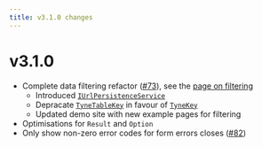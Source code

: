 ```yaml
---
title: v3.1.0 changes
---
```


# v3.1.0

- Complete data filtering refactor ([#73](https://github.com/alexnoddings/Tyne/issues/73)), see the [page on filtering](../packages/Blazor/filtering.md)
    - Introduced [`IUrlPersistenceService`](xref:Tyne.Blazor.Persistence.IUrlPersistenceService)
    - Depracate [`TyneTableKey`](xref:Tyne.Blazor.TyneTableKey) in favour of [`TyneKey`](xref:Tyne.Blazor.TyneKey)
    - Updated demo site with new example pages for filtering
- Optimisations for `Result` and `Option`
- Only show non-zero error codes for form errors closes ([#82](https://github.com/alexnoddings/Tyne/issues/82))
